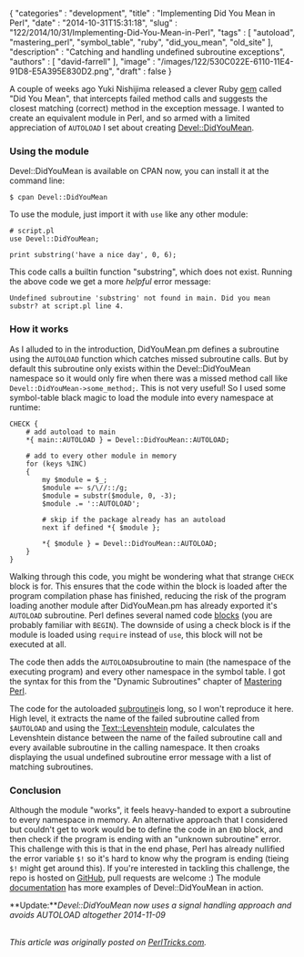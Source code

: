 {
   "categories" : "development",
   "title" : "Implementing Did You Mean in Perl",
   "date" : "2014-10-31T15:31:18",
   "slug" : "122/2014/10/31/Implementing-Did-You-Mean-in-Perl",
   "tags" : [
      "autoload",
      "mastering_perl",
      "symbol_table",
      "ruby",
      "did_you_mean",
      "old_site"
   ],
   "description" : "Catching and handling undefined subroutine exceptions",
   "authors" : [
      "david-farrell"
   ],
   "image" : "/images/122/530C022E-6110-11E4-91D8-E5A395E830D2.png",
   "draft" : false
}


A couple of weeks ago Yuki Nishijima released a clever Ruby [gem](http://www.yukinishijima.net/2014/10/21/did-you-mean-experience-in-ruby.html) called "Did You Mean", that intercepts failed method calls and suggests the closest matching (correct) method in the exception message. I wanted to create an equivalent module in Perl, and so armed with a limited appreciation of `AUTOLOAD` I set about creating [Devel::DidYouMean](https://metacpan.org/pod/Devel::DidYouMean).

### Using the module

Devel::DidYouMean is available on CPAN now, you can install it at the command line:

``` prettyprint
$ cpan Devel::DidYouMean
```

To use the module, just import it with `use` like any other module:

``` prettyprint
# script.pl
use Devel::DidYouMean;

print substring('have a nice day', 0, 6);
```

This code calls a builtin function "substring", which does not exist. Running the above code we get a more *helpful* error message:

``` prettyprint
Undefined subroutine 'substring' not found in main. Did you mean substr? at script.pl line 4.
```

### How it works

As I alluded to in the introduction, DidYouMean.pm defines a subroutine using the `AUTOLOAD` function which catches missed subroutine calls. But by default this subroutine only exists within the Devel::DidYouMean namespace so it would only fire when there was a missed method call like `Devel::DidYouMean->some_method;`. This is not very useful! So I used some symbol-table black magic to load the module into every namespace at runtime:

``` prettyprint
CHECK {
    # add autoload to main
    *{ main::AUTOLOAD } = Devel::DidYouMean::AUTOLOAD;

    # add to every other module in memory
    for (keys %INC)
    {
        my $module = $_;
        $module =~ s/\//::/g;
        $module = substr($module, 0, -3);
        $module .= '::AUTOLOAD';
        
        # skip if the package already has an autoload
        next if defined *{ $module };
        
        *{ $module } = Devel::DidYouMean::AUTOLOAD;
    }
}
```

Walking through this code, you might be wondering what that strange `CHECK` block is for. This ensures that the code within the block is loaded after the program compilation phase has finished, reducing the risk of the program loading another module after DidYouMean.pm has already exported it's `AUTOLOAD` subroutine. Perl defines several named code [blocks](http://perldoc.perl.org/perlmod.html#BEGIN%2c-UNITCHECK%2c-CHECK%2c-INIT-and-END) (you are probably familiar with `BEGIN`). The downside of using a check block is if the module is loaded using `require` instead of `use`, this block will not be executed at all.

The code then adds the `AUTOLOAD`subroutine to main (the namespace of the executing program) and every other namespace in the symbol table. I got the syntax for this from the "Dynamic Subroutines" chapter of [Mastering Perl](http://shop.oreilly.com/product/0636920012702.do).

The code for the autoloaded [subroutine](https://github.com/sillymoose/Devel-DidYouMean/blob/master/lib/Devel/DidYouMean.pm#L97)is long, so I won't reproduce it here. High level, it extracts the name of the failed subroutine called from `$AUTOLOAD` and using the [Text::Levenshtein](https://metacpan.org/pod/Text::Levenshtein) module, calculates the Levenshtein distance between the name of the failed subroutine call and every available subroutine in the calling namespace. It then croaks displaying the usual undefined subroutine error message with a list of matching subroutines.

### Conclusion

Although the module "works", it feels heavy-handed to export a subroutine to every namespace in memory. An alternative approach that I considered but couldn't get to work would be to define the code in an `END` block, and then check if the program is ending with an "unknown subroutine" error. This challenge with this is that in the end phase, Perl has already nullified the error variable `$!` so it's hard to know why the program is ending (tieing `$!` might get around this). If you're interested in tackling this challenge, the repo is hosted on [GitHub](https://github.com/sillymoose/Devel-DidYouMean), pull requests are welcome :) The module [documentation](https://metacpan.org/pod/Devel::DidYouMean) has more examples of Devel::DidYouMean in action.

**Update:***Devel::DidYouMean now uses a signal handling approach and avoids AUTOLOAD altogether 2014-11-09*

\
*This article was originally posted on [PerlTricks.com](http://perltricks.com).*
